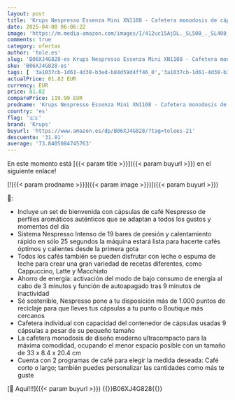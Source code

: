 ```yaml
---
layout: post
title: 'Krups Nespresso Essenza Mini XN1108 - Cafetera monodosis de cápsulas Nespresso  compacta  2 programas de café 19 bares  apagado automático  color negra  incluye kit bienvenida'
date: 2025-04-08 06:06:22
image: 'https://m.media-amazon.com/images/I/412uc15AjDL._SL500_._SL400_.jpg'
comments: true
category: ofertas
author: 'tole.es'
slug: 'B06XJ4G828-es Krups Nespresso Essenza Mini XN1108 - Cafetera monodosis...'
sku: 'B06XJ4G828-es'
tags: [ '3a1037cb-1d61-4d38-b3ed-b84d59d4ff46_0','3a1037cb-1d61-4d38-b3ed-b84d59d4ff46_1201','9523d978-59fe-477f-8c56-f69a4f1f65a6_0','9523d978-59fe-477f-8c56-f69a4f1f65a6_1301','9523d978-59fe-477f-8c56-f69a4f1f65a6_1701','9523d978-59fe-477f-8c56-f69a4f1f65a6_3301','9523d978-59fe-477f-8c56-f69a4f1f65a6_4901','9523d978-59fe-477f-8c56-f69a4f1f65a6_6801','9523d978-59fe-477f-8c56-f69a4f1f65a6_701','9523d978-59fe-477f-8c56-f69a4f1f65a6_9101','Arborist Merchandising Root','CML-Kitchen','Cafeteras Nespresso a partir de 59€','Cafeteras individuales','Custom Stores','Día del Padre: Hogar y cocina','Hogar y cocina','Kitchen All','Los favoritos de nuestros clientes Social: Hogar y cocina','Los favoritos de nuestros clientes Social: Hogar y cocina líneas duras','Major Appliances','Máquinas cafeteras','Nespresso en Promoción','Nespresso en Promoción Primavera 2018','New Arrivals Social: Home and Kitchen','Self Service','Special Features Stores','Utensilios para café y té','cafetera','krups','nespresso','top brands_home_and_kitchen','🇪🇸', ]
actualPrice: 81.82 EUR
currency: EUR
price: 81.82
comparePrice: 119.99 EUR
prodname: 'Krups Nespresso Essenza Mini XN1108 - Cafetera monodosis de cápsulas Nespresso  compacta  2 programas de café 19 bares  apagado automático  color negra  incluye kit bienvenida'
country: 'es'
flag: '🇪🇸'
brand: 'Krups'
buyurl: 'https://www.amazon.es/dp/B06XJ4G828/?tag=tolees-21'
descuento: '31.81'
average: '73.8405084745763'
---
```


En este momento está [{{< param title >}}]({{< param buyurl >}}) en el siguiente enlace!

[![{{< param prodname >}}]({{< param image >}})]({{< param buyurl >}})

🔎:

- Incluye un set de bienvenida con cápsulas de café Nespresso de perfiles aromáticos auténticos que se adaptan a todos los gustos y momentos del día
- Sistema Nespresso Intenso de 19 bares de presión y calentamiento rápido en sólo 25 segundos la máquina estará lista para hacerte cafés óptimos y calientes desde la primera gota
- Todos los cafés también se pueden disfrutar con leche o espuma de leche para crear una gran variedad de recetas diferentes, como Cappuccino, Latte y Macchiato
- Ahorro de energía: activación del modo de bajo consumo de energía al cabo de 3 minutos y función de autoapagado tras 9 minutos de inactividad
- Sé sostenible, Nespresso pone a tu disposición más de 1.000 puntos de reciclaje para que lleves tus cápsulas a tu punto o Boutique más cercanos
- Cafetera individual con capacidad del contenedor de cápsulas usadas 9 cápsulas a pesar de su pequeño tamaño
- La cafetera monodosis de diseño moderno ultracompacto para la máxima comodidad, ocupando el menor espacio posible con un tamaño de 33 x 8.4 x 20.4 cm
- Cuenta con 2 programas de café para elegir la medida deseada: Café corto o largo; también puedes personalizar las cantidades como más te guste

[🛒 Aquí!!!]({{< param buyurl >}})
{{<world>}}B06XJ4G828{{</world>}}
